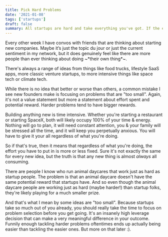```yaml
---
title: Pick Hard Problems
date: '2021-01-08'
tags: ['startups']
draft: false
summary: All startups are hard and take everything you've got. If the effort is mostly constant, then make sure to pick a problem with bigger rewards.
---
```


Every other week I have convos with friends that are thinking about starting new companies. Maybe it’s just the topic du jour or just the current sentiment in my network, but it does genuinely feel like there are more people than ever thinking about doing \~\*their own thing\*\~.

There's always a range of ideas from things like food trucks, lifestyle SaaS apps, more classic venture startups, to more intensive things like space tech or climate tech.

While there is no idea that better or worse than others, a common mistake I see new founders make is focusing on problems that are "too small". Again, it's not a value statement but more a statement about effort spent and potential reward. Harder problems tend to have bigger rewards.

Building anything new is time intensive. Whether you're starting a restaurant or starting SpaceX, both will likely occupy 100% of your time & energy. Nothing will go to plan, it will need constant attention, you & your family will be stressed all the time, and it will keep you perpetually anxious. You will have to give it your all regardless of what you're doing.

So if that's true, then it means that regardless of what you're doing, the effort you have to put in is more or less fixed. Sure it's not exactly the same for every new idea, but the truth is that any new thing is almost *always* all consuming.

There are people I know who run animal daycares that work just as hard as startup people. The problem is that an animal daycare doesn't have the same potential reward that startups have. And so even though the animal daycare people are working just as hard (maybe harder!) than startup folks, they're likely playing for a much smaller prize.

And that's what I mean by some ideas are "too small". Because startups take so much out of you already, you should really take the time to focus on problem selection before you get going. It's an insanely high leverage decision that can make a very meaningful difference in your outcome. Funnily enough tackling harder problems oftentimes ends up actually being easier than tackling the easier ones. But more on that later :).